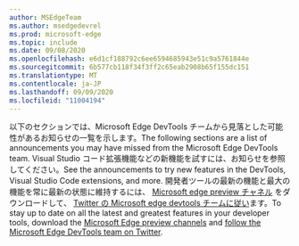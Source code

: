 ```yaml
---
author: MSEdgeTeam
ms.author: msedgedevrel
ms.prod: microsoft-edge
ms.topic: include
ms.date: 09/08/2020
ms.openlocfilehash: e6d1cf188792c6ee6594685943e51c9a5761844e
ms.sourcegitcommit: 6b577cb118f34f3ff2c65eab2908b65f155dc151
ms.translationtype: MT
ms.contentlocale: ja-JP
ms.lasthandoff: 09/09/2020
ms.locfileid: "11004194"
---
```

<span data-ttu-id="127c4-101">以下のセクションでは、Microsoft Edge DevTools チームから見落とした可能性があるお知らせの一覧を示します。</span><span class="sxs-lookup"><span data-stu-id="127c4-101">The following sections are a list of announcements you may have missed from the Microsoft Edge DevTools team.</span></span>  <span data-ttu-id="127c4-102">Visual Studio コード拡張機能などの新機能を試すには、お知らせを参照してください。</span><span class="sxs-lookup"><span data-stu-id="127c4-102">See the announcements to try new features in the DevTools, Visual Studio Code extensions, and more.</span></span>  <span data-ttu-id="127c4-103">開発者ツールの最新の機能と最大の機能を常に最新の状態に維持するには、 [Microsoft edge preview チャネル][MicrosoftEdgePreviewChannels] をダウンロードして、 [Twitter の Microsoft edge devtools チームに従い][EdgeDevToolsTwitterAccount]ます。</span><span class="sxs-lookup"><span data-stu-id="127c4-103">To stay up to date on all the latest and greatest features in your developer tools, download the [Microsoft Edge preview channels][MicrosoftEdgePreviewChannels] and [follow the Microsoft Edge DevTools team on Twitter][EdgeDevToolsTwitterAccount].</span></span>  

<!-- links -->  

[MicrosoftEdgePreviewChannels]: https://www.microsoftedgeinsider.com/download "Microsoft Edge Preview チャネル"  

[EdgeDevToolsTwitterAccount]: https://twitter.com/EdgeDevTools "@EdgeDevTools Twitter アカウント"  
